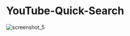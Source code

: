 # YouTube-Quick-Search

![screenshot_5](https://github.com/user-attachments/assets/26dc601f-a81e-4d7e-9af2-dcaaacf2585f)
